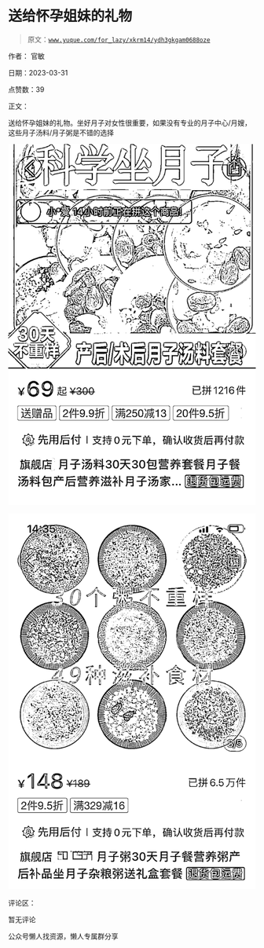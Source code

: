 # 送给怀孕姐妹的礼物

> 原文：[`www.yuque.com/for_lazy/xkrm14/ydh3gkgam0688oze`](https://www.yuque.com/for_lazy/xkrm14/ydh3gkgam0688oze)

作者： 官敏

日期：2023-03-31

点赞数：39

正文：

送给怀孕姐妹的礼物。坐好月子对女性很重要，如果没有专业的月子中心/月嫂，这些月子汤料/月子粥是不错的选择

![](img/7f04dc3aa58b41b89d03b5305478c4ad.png)  

![](img/a1134082e97f3146d7f72f2bf58bea76.png)  

评论区：

暂无评论

公众号懒人找资源，懒人专属群分享

